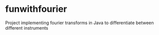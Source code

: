 # funwithfourier
Project implementing fourier transforms in Java to differentiate between different instruments
